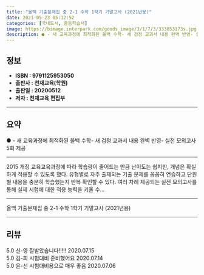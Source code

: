 ```yaml
---
title: "올백 기출문제집 중 2-1 수학 1학기 기말고사 (2021년용)"
date: 2021-05-23 05:12:52
categories: [국내도서, 중등학습서]
image: https://bimage.interpark.com/goods_image/3/1/7/3/333853173s.jpg
description: ● - 새 교육과정에 최적화된 올백 수학- 새 검정 교과서 내용 완벽 반영- 실전 모의고사 5회 제공
---
```


## **정보**

- **ISBN : 9791125953050**
- **출판사 : 천재교육(학원)**
- **출판일 : 20200512**
- **저자 : 천재교육 편집부**

------



## **요약**

●  - 새 교육과정에 최적화된 올백 수학- 새 검정 교과서 내용 완벽 반영- 실전 모의고사 5회 제공

------

2015 개정 교육교육과정에 따라 학습량이 줄어드는 만큼 난이도는 쉽지만, 개념은 확실하게 적용할 수 있도록 했다. 유형별로 자주 출제되는 기출 문제를 꼼꼼히 연습하고 단원별 내용을 충분히 학습했는지 반복 확인할 수 있다. 여러 차례 제공되는 실전 모의고사를 통해 실제 시험에 대한 적응 능력을 키울 수... 

------


올백 기출문제집 중 2-1 수학 1학기 기말고사 (2021년용) 

------


## **리뷰** 

5.0 신-영 잘받았습니다!!!!! 2020.07.15 <br/>5.0 김-희 시험대비 준비했어요 2020.07.14 <br/>5.0 윤-선 시험대비용으로 매우 좋음 2020.07.06 <br/>